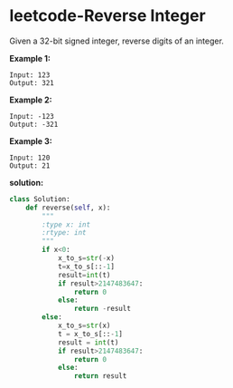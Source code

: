 # leetcode-Reverse Integer

Given a 32-bit signed integer, reverse digits of an integer.

**Example 1:**

```
Input: 123
Output: 321
```

**Example 2:**

```
Input: -123
Output: -321
```

**Example 3:**

```
Input: 120
Output: 21
```

**solution:**

```py
class Solution:
    def reverse(self, x):
        """
        :type x: int
        :rtype: int
        """
        if x<0:
            x_to_s=str(-x)
            t=x_to_s[::-1]
            result=int(t)
            if result>2147483647:
                return 0
            else:
                return -result
        else:
            x_to_s=str(x)
            t = x_to_s[::-1]
            result = int(t)
            if result>2147483647:
                return 0
            else:
                return result
```




